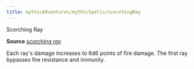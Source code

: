 ```yaml
---
title: mythicAdventures/mythicSpells/scorchingRay
---
```

Scorching Ray

**Source** [_scorching ray_](spells/scorchingRay.md#_scorching-ray)

Each ray's damage increases to 6d6 points of fire damage. The first ray bypasses fire resistance and immunity.

